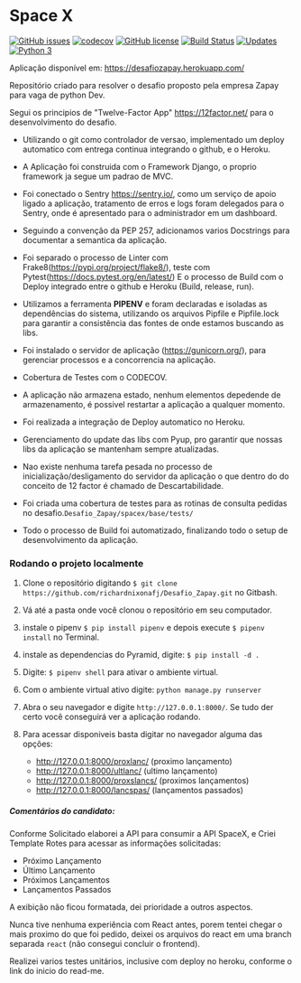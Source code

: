 # Space X

[![GitHub issues](https://img.shields.io/github/issues/richardnixonafj/Desafio_Zapay.svg)](https://github.com/richardnixonafj/Desafio_Zapay/issues)
[![codecov](https://codecov.io/gh/richardnixonafj/Desafio_Zapay/branch/master/graph/badge.svg)](https://codecov.io/gh/richardnixonafj/Desafio_Zapay)
[![GitHub license](https://img.shields.io/github/license/richardnixonafj/Desafio_Zapay.svg)](https://github.com/richardnixonafj/Desafio_Zapay)
[![Build Status](https://travis-ci.org/richardnixonafj/Desafio_Zapay.svg?branch=master)](https://travis-ci.org/richardnixonafj/Desafio_Zapay)
[![Updates](https://pyup.io/repos/github/richardnixonafj/Desafio_Zapay/shield.svg)](https://pyup.io/repos/github/richardnixonafj/Desafio_Zapay/)
[![Python 3](https://pyup.io/repos/github/richardnixonafj/Desafio_Zapay/python-3-shield.svg)](https://pyup.io/repos/github/richardnixonafj/Desafio_Zapay/)


Aplicação disponível em: https://desafiozapay.herokuapp.com/

Repositório criado para resolver o desafio proposto pela empresa Zapay para vaga de python Dev.


Segui os principios de "Twelve-Factor App" https://12factor.net/ para o desenvolvimento do desafio.

* Utilizando o git como controlador de versao, implementado um deploy automatico com entrega continua integrando o github, e o Heroku.
* A Aplicação foi construida com o Framework Django, o proprio framework ja segue um padrao 
de MVC.
* Foi conectado o Sentry https://sentry.io/, como um serviço de apoio ligado a aplicação, tratamento de erros e logs foram delegados para o Sentry, 
onde é apresentado para o administrador em um dashboard.

* Seguindo a convenção da PEP 257, adicionamos varios Docstrings para documentar a semantica da aplicação.

* Foi separado o processo de Linter com Frake8(https://pypi.org/project/flake8/), teste com Pytest(https://docs.pytest.org/en/latest/) 
E o processo de Build com o Deploy integrado entre o github e Heroku (Build, release, run).
* Utilizamos a ferramenta **PIPENV** e foram declaradas e isoladas as dependências do sistema, utilizando os arquivos 
  Pipfile e Pipfile.lock para garantir a consistência das fontes de onde estamos buscando as libs.
* Foi instalado o servidor de aplicação (https://gunicorn.org/), para gerenciar processos e a concorrencia na aplicação.
* Cobertura de Testes com o CODECOV.
* A aplicação não armazena estado, nenhum elementos depedende de armazenamento, é possivel restartar a aplicação a qualquer momento.
* Foi realizada a integração de Deploy automatico no Heroku.
* Gerenciamento do update das libs com Pyup, pro garantir que nossas libs da aplicação se mantenham sempre atualizadas.
* Nao existe nenhuma tarefa pesada no processo de inicialização/desligamento do servidor da aplicação o que dentro do
 do conceito de 12 factor é chamado de Descartabilidade.
* Foi criada uma cobertura de testes para as rotinas de consulta pedidas no desafio.`Desafio_Zapay/spacex/base/tests/`
* Todo o processo de Build foi automatizado, finalizando todo o setup de desenvolvimento da aplicação.


### Rodando o projeto localmente

1. Clone o repositório digitando `$ git clone https://github.com/richardnixonafj/Desafio_Zapay.git` no Gitbash.
2. Vá até a pasta onde você clonou o repositório em seu computador.
3. instale o pipenv `$ pip install pipenv` e depois execute `$ pipenv install` no Terminal.
4. instale as dependencias do Pyramid, digite: `$ pip install -d .`
5. Digite: `$ pipenv shell` para ativar o ambiente virtual.
6. Com o ambiente virtual ativo digite: `python manage.py runserver`
7. Abra o seu navegador e digite `http://127.0.0.1:8000/`. Se tudo der certo você conseguirá ver a aplicação rodando.
8. Para acessar disponiveis basta digitar no navegador alguma das opções:

    * http://127.0.0.1:8000/proxlanc/ (proximo lançamento)
    * http://127.0.0.1:8000/ultlanc/ (ultimo lançamento)
    * http://127.0.0.1:8000/proxslancs/ (proximos lançamentos)
    * http://127.0.0.1:8000/lancspas/ (lançamentos passados)


##### Comentários do candidato:

Conforme Solicitado elaborei a API para consumir a  API SpaceX, e Criei Template Rotes para acessar as informações solicitadas:

* Próximo Lançamento
* Último Lançamento
* Próximos Lançamentos
* Lançamentos Passados

A exibição não ficou formatada, dei prioridade a outros aspectos.

Nunca tive nenhuma experiência com React antes, porem tentei chegar o mais proximo do que foi pedido, deixei os arquivos do react em uma branch separada `react` (não consegui concluir o frontend).

Realizei varios testes unitários, inclusive com deploy no heroku, conforme o link do inicio do read-me.
